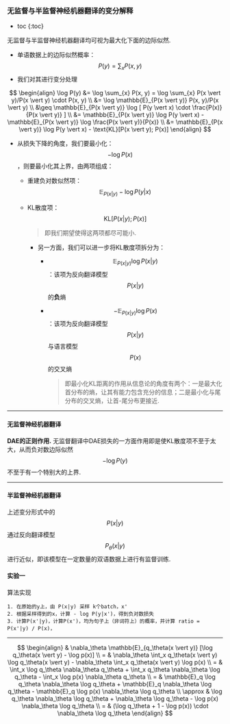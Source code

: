 ### 无监督与半监督神经机器翻译的变分解释



- toc
{:toc}




无监督与半监督神经机器翻译均可视为最大化下面的边际似然.

- 单语数据上的边际似然概率：$$P(y) = \sum_{x} P(x, y)$$
- 我们对其进行变分处理

$$
\begin{align}
\log P(y) &= \log \sum_{x} P(x, y) = \log \sum_{x} P(x \vert y)/P(x \vert y) \cdot P(x, y) \\
&= \log \mathbb{E}_{P(x \vert y)} P(x, y)/P(x \vert y) \\
&\geq \mathbb{E}_{P(x \vert y)} \log [ P(y \vert x) \cdot \frac{P(x)}{P(x \vert y)} ] \\
&= \mathbb{E}_{P(x \vert y)} \log P(y \vert x) - \mathbb{E}_{P(x \vert y)} \log \frac{P(x \vert y)}{P(x)} \\
&= \mathbb{E}_{P(x \vert y)} \log P(y \vert x) - \text{KL}[P(x \vert y); P(x)]
\end{align}
$$

- 从损失下降的角度，我们要最小化：$$-\log P(x)$$，则要最小化其上界，由两项组成：

  - 重建负对数似然项：$$\mathbb{E}_{P(x \vert y)} - \log P(y \vert x)$$

  - KL散度项：$$\text{KL}[P(x \vert y); P(x)]$$

    > 即我们期望使得这两项都尽可能小.
    
    - 另一方面，我们可以进一步将KL散度项拆分为：
    
      - $$\mathbb{E}_{P(x \vert y)} \log P(x \vert y)$$：该项为反向翻译模型$$P(x \vert y)$$的**负**熵
    
      - $$- \mathbb{E}_{P(x \vert y)} \log P(x)$$：该项为反向翻译模型$$P(x \vert y)$$与语言模型$$P(x)$$的交叉熵
    
        > 即最小化KL距离的作用从信息论的角度有两个：一是最大化首分布的熵，让其有能力包含充分的信息；二是最小化与尾分布的交叉熵，让首-尾分布更接近.

---

#### 无监督神经机器翻译

**DAE的正则作用.** 无监督翻译中DAE损失的一方面作用即是使KL散度项不至于太大，从而负对数边际似然$$- \log P(y)$$不至于有一个特别大的上界.

---

#### 半监督神经机器翻译

上述变分形式中的$$P(x \vert y)$$通过反向翻译模型$$P_\theta(x \vert y)$$进行近似，即该模型在一定数量的双语数据上进行有监督训练.





#### 实验一

算法实现

```
1. 在原始的y上，由 P(x|y) 采样 k个batch，x'
2. 根据采样得到的x，计算 - log P(y|x')，得到负对数损失
3. 计算P(x'|y)，计算P(x')，均为句子上（非词符上）的概率，并计算 ratio = P(x'|y) / P(x)，
```



---

$$
\begin{align}
& \nabla_\theta \mathbb{E}_{q_\theta(x \vert y)} [\log q_\theta(x \vert y) - \log p(x)] \\
= & \nabla_\theta \int_x q_\theta(x \vert y) \log q_\theta(x \vert y) - \nabla_\theta \int_x q_\theta(x \vert y) \log p(x) \\
= & \int_x \log q_\theta \nabla_\theta q_\theta + \int_x q_\theta \nabla_\theta \log q_\theta - \int_x \log p(x) \nabla_\theta q_\theta \\
= & \mathbb{E}_q \log q_\theta \nabla_\theta \log q_\theta + \mathbb{E}_q \nabla_\theta \log q_\theta - \mathbb{E}_q \log p(x) \nabla_\theta \log q_\theta \\
\approx & \log q_\theta \nabla_\theta \log q_\theta + \nabla_\theta \log q_\theta - \log p(x) \nabla_\theta \log q_\theta \\
= & (\log q_\theta + 1 - \log p(x)) \cdot \nabla_\theta \log q_\theta
\end{align}
$$